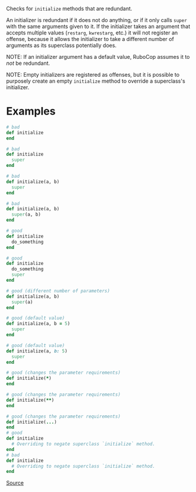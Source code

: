 
Checks for `initialize` methods that are redundant.

An initializer is redundant if it does not do anything, or if it only
calls `super` with the same arguments given to it. If the initializer takes
an argument that accepts multiple values (`restarg`, `kwrestarg`, etc.) it
will not register an offense, because it allows the initializer to take a different
number of arguments as its superclass potentially does.

NOTE: If an initializer argument has a default value, RuboCop assumes it
to *not* be redundant.

NOTE: Empty initializers are registered as offenses, but it is possible
to purposely create an empty `initialize` method to override a superclass's
initializer.

# Examples

```ruby
# bad
def initialize
end

# bad
def initialize
  super
end

# bad
def initialize(a, b)
  super
end

# bad
def initialize(a, b)
  super(a, b)
end

# good
def initialize
  do_something
end

# good
def initialize
  do_something
  super
end

# good (different number of parameters)
def initialize(a, b)
  super(a)
end

# good (default value)
def initialize(a, b = 5)
  super
end

# good (default value)
def initialize(a, b: 5)
  super
end

# good (changes the parameter requirements)
def initialize(*)
end

# good (changes the parameter requirements)
def initialize(**)
end

# good (changes the parameter requirements)
def initialize(...)
end
# good
def initialize
  # Overriding to negate superclass `initialize` method.
end
# bad
def initialize
  # Overriding to negate superclass `initialize` method.
end
```

[Source](http://www.rubydoc.info/gems/rubocop/RuboCop/Cop/Style/RedundantInitialize)